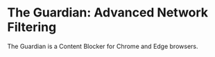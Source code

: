 # The Guardian: Advanced Network Filtering
The Guardian is a Content Blocker for Chrome and Edge browsers.
